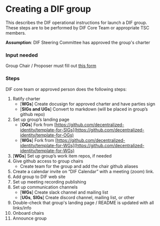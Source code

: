 # Creating a DIF group
This describes the DIF operational instructions for launch a DIF group. These steps are to be performed by DIF Core Team or appropriate TSC members. 

**Assumption**: DIF Steering Committee has approved the group's charter

### Input needed

Group Chair / Proposer must fill out [this form](https://docs.google.com/document/d/16L5qhVky6DCf3-0y5_EooAGdpNPlpMi5STKA0KIgHfA/edit#heading=h.qcn49g1ayebb)

### Steps

DIF core team or approved person does the following steps:
1. Ratify charter
    - [**WGs**] Create docusign for approved charter and have parties sign
    - [**SIGs and UGs**] Convert to markdown (will be placed in group’s github repo)
2. Set up group’s landing page
    - [**OGs**] Fork from [https://github.com/decentralized-identity/template-for-SIGs](https://github.com/decentralized-identity/template-for-OGs)
    - [**WGs**] Fork from [https://github.com/decentralized-identity/template-for-WGs](https://github.com/decentralized-identity/template-for-WGs)
3. [**WGs**] Set up group’s work item repos, if needed
4. Give github access to group chairs
    - Create team for the group and add the chair github aliases 
6. Create a calendar invite on “DIF Calendar” with a meeting (zoom) link. 
7. Add group to DIF web site
8. Set up meeting recording publishing 
9. Set up communication channels
    - [**WGs**] Create slack channel and mailing list
   - [**UGs**, **SIGs**] Create discord channel, mailing list, or other
10. Double-check that group's landing page / README is updated with all links/info 
11. Onboard chairs 
12. Announce group
